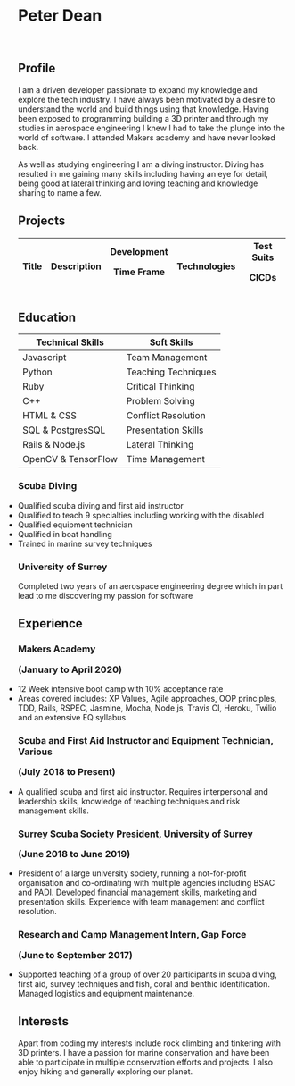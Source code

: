 <ul>
<h1> Peter Dean </h1>
<a href="https://sourcerer.io/peter2-71828"><img src="https://img.shields.io/badge/Ruby-219%20commits-orange.svg" alt=""></a>
<a href="https://sourcerer.io/peter2-71828"><img src="https://img.shields.io/badge/JavaScript-99%20commits-orange.svg" alt=""></a>
<a href="https://sourcerer.io/peter2-71828"><img src="https://img.shields.io/badge/HTML-77%20commits-orange.svg" alt=""></a>
<a href="https://sourcerer.io/peter2-71828"><img src="https://img.shields.io/badge/Python-56%20commits-orange.svg" alt=""></a>
<a href="https://sourcerer.io/peter2-71828"><img src="https://img.shields.io/badge/CSS-44%20commits-orange.svg" alt=""></a>
<a href="https://sourcerer.io/peter2-71828"><img src="https://img.shields.io/badge/C++-25%20commits-orange.svg" alt=""></a>

<h2> Profile </h2>
  I am a driven developer passionate to expand my knowledge and explore the tech industry. I have always been motivated by a desire to understand the world and build things using that knowledge. Having been exposed to programming building a 3D printer and through my studies in aerospace engineering I knew I had to take the plunge into the world of software. I attended Makers academy and have never looked back. <p>

  As well as studying engineering I am a diving instructor. Diving has resulted in me gaining many skills including having an eye for detail, being good at lateral thinking and loving teaching and knowledge sharing to name a few.

<h2> Projects </h2>

| Title | Description | Development<p>Time Frame | Technologies | Test Suits<p>CICDs |
| ----- | ----------- | ---------------------- | ------------ | ---------------- |

<h2> Education </h2>

| Technical Skills | Soft Skills |
| ---------------- | ----------- |
| Javascript | Team Management |
| Python | Teaching Techniques |
| Ruby | Critical Thinking |
| C++ | Problem Solving |
| HTML & CSS | Conflict Resolution |
| SQL & PostgresSQL | Presentation Skills |
| Rails & Node.js | Lateral Thinking |
| OpenCV & TensorFlow | Time Management |

<h3> Scuba Diving </h3>
<li>Qualified scuba diving and first aid instructor
<li>Qualified to teach 9 specialties including working with the disabled
<li>Qualified equipment technician
<li>Qualified in boat handling
<li>Trained in marine survey techniques

<h3> University of Surrey </h3>
Completed two years of an aerospace engineering degree which in part lead to me discovering my passion for software

<h2>Experience</h2>

<h3> Makers Academy <p>(January to April 2020)</h3>
  <li>12 Week intensive boot camp with 10% acceptance rate
  <li>Areas covered includes: XP Values, Agile approaches, OOP principles, TDD, Rails, RSPEC, Jasmine, Mocha, Node.js, Travis CI, Heroku, Twilio and an extensive EQ syllabus

<h3>Scuba and First Aid Instructor and Equipment Technician, Various<p>(July 2018 to Present)</h3>
  <li>A qualified scuba and first aid instructor. Requires interpersonal and leadership skills, knowledge of teaching techniques and risk management skills.

<h3>Surrey Scuba Society President, University of Surrey<p>(June 2018 to June 2019)</h3>
  <li>President of a large university society, running a not-for-profit organisation and co-ordinating with multiple agencies including BSAC and PADI. Developed financial management skills, marketing and presentation skills. Experience with team management and conflict resolution.

<h3>Research and Camp Management Intern, Gap Force<p>(June to September 2017)</h3>
  <li>Supported teaching of a group of over 20 participants in scuba diving, first aid, survey techniques and fish, coral and benthic identification. Managed logistics and equipment maintenance.

<h2> Interests </h2>
  Apart from coding my interests include rock climbing and tinkering with 3D printers. I have a passion for marine conservation and have been able to participate in multiple conservation efforts and projects. I also enjoy hiking and generally exploring our planet.
</ul>
